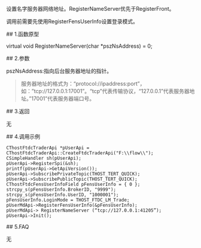 <p>设置名字服务器网络地址。RegisterNameServer优先于RegisterFront。</p>
<p>调用前需要先使用RegisterFensUserInfo设置登录模式。</p>
<span class="anchor" id="4d471c20-49c0-4f0b-abb3-20eaa3c69282"></span>
## 1.函数原型
<p>virtual void RegisterNameServer(char *pszNsAddress) = 0;</p>
<span class="anchor" id="39a27f88-bbfd-4b07-a8da-ca314d2e2c42"></span>
## 2.参数
<p>pszNsAddress:指向后台服务器地址的指针。</p>
<blockquote>
<p>服务器地址的格式为：“protocol://ipaddress:port”，如：”tcp://127.0.0.1:17001”。“tcp”代表传输协议，“127.0.0.1”代表服务器地址。”17001”代表服务器端口号。</p>
</blockquote>
<span class="anchor" id="11558ea0-e2dc-4999-b5fa-e84a10be6fa6"></span>
## 3.返回
<p>无</p>
<span class="anchor" id="840493f7-e494-4515-8c91-fa8242e9018d"></span>
## 4.调用示例
<pre><code>CThostFtdcTraderApi *pUserApi = CThostFtdcTraderApi::CreateFtdcTraderApi("F:\\flow\\");
CSimpleHandler sh(pUserApi);
pUserApi-&gt;RegisterSpi(&amp;sh);
printf(pUserApi-&gt;GetApiVersion());
pUserApi-&gt;SubscribePrivateTopic(THOST_TERT_QUICK);
pUserApi-&gt;SubscribePublicTopic(THOST_TERT_QUICK);
CThostFtdcFensUserInfoField pFensUserInfo = { 0 };
strcpy_s(pFensUserInfo.BrokerID, "9999");
strcpy_s(pFensUserInfo.UserID, "1000001");
pFensUserInfo.LoginMode = THOST_FTDC_LM_Trade;
pUserMdApi-&gt;RegisterFensUserInfo(&amp;pFensUserInfo);
pUserMdApi-&gt; RegisterNameServer (“tcp://127.0.0.1:41205”);
pUserApi-&gt;Init();
</code></pre>
<span class="anchor" id="9e4d47bc-0bd3-4e04-a741-60a871671c1d"></span>
## 5.FAQ
<p>无</p>
